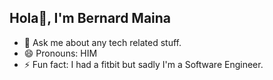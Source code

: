 
## Hola👋, I'm Bernard Maina

- 💬 Ask me about any tech related stuff.
- 😄 Pronouns: HIM
- ⚡ Fun fact: I had a fitbit but sadly I'm a Software Engineer.


